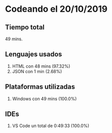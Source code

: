 # Codeando el 20/10/2019

## Tiempo total
49 mins.

## Lenguajes usados
1. HTML con 48 mins (97.32%)
1. JSON con 1 min (2.68%)

## Plataformas utilizadas
1. Windows con 49 mins (100.0%)

## IDEs
1. VS Code un total de 0:49:33 (100.0%)
